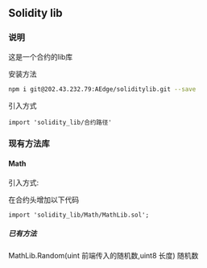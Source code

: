 ## Solidity lib
### 说明 
这是一个合约的lib库

安装方法
```bash
npm i git@202.43.232.79:AEdge/soliditylib.git --save
```
引入方式
```sol
import 'solidity_lib/合约路径'
```
### 现有方法库

#### Math
引入方式:

在合约头增加以下代码

```sol
import 'solidity_lib/Math/MathLib.sol';
```
##### 已有方法

MathLib.Random(uint 前端传入的随机数,uint8 长度) 随机数
